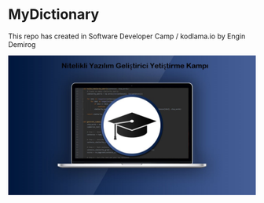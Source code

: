 # MyDictionary
This repo has created in Software Developer Camp / kodlama.io by Engin Demirog

![bitmap](https://github.com/Blueyesil/MyDictionary/blob/master/online-courses-computer-programming%20(1).jpg) 


